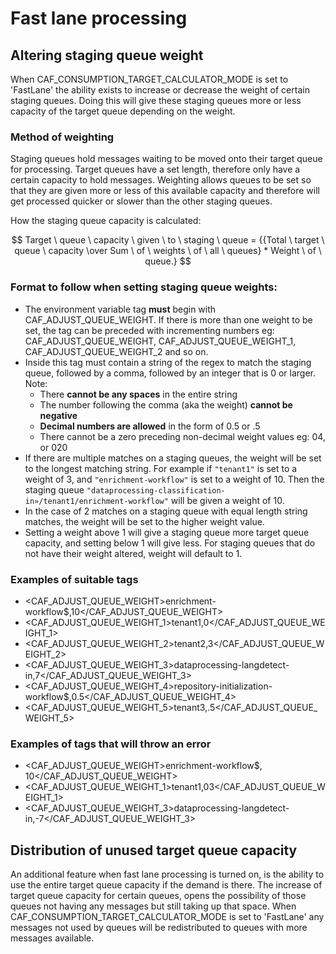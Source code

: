 # Fast lane processing 

## Altering staging queue weight
When CAF_CONSUMPTION_TARGET_CALCULATOR_MODE is set to 'FastLane' the ability exists to 
increase or decrease the weight of certain staging queues. Doing this will give these 
staging queues more or less capacity of the target queue depending on the weight.

### Method of weighting
Staging queues hold messages waiting to be moved onto their target queue for processing. 
Target queues have a set length, therefore only have a certain capacity to hold messages. 
Weighting allows queues to be set so that they are given more or less of this available capacity and therefore will
get processed quicker or slower than the other staging queues.

How the staging queue capacity is calculated: 

$$ Target \ queue \ capacity \ given \ to \ staging \ queue  = {{Total \ target \ queue \ capacity \over Sum \ of \ weights \ of \ all \ queues} * Weight \ of \ queue.} $$

### Format to follow when setting staging queue weights: 

* The environment variable tag **must** begin with CAF_ADJUST_QUEUE_WEIGHT. If there is more than one weight to be set, 
the tag can be preceded with incrementing numbers 
eg: CAF_ADJUST_QUEUE_WEIGHT, CAF_ADJUST_QUEUE_WEIGHT_1, CAF_ADJUST_QUEUE_WEIGHT_2 and so on. 
* Inside this tag must contain a string of the regex to match the staging queue, followed by a comma, followed
by an integer that is 0 or larger. Note:
  * There **cannot be any spaces** in the entire string 
  * The number following the comma (aka the weight) **cannot be negative**
  * **Decimal numbers are allowed** in the form of 0.5 or .5
  * There cannot be a zero preceding non-decimal weight values eg: 04, or 020
* If there are multiple matches on a staging queues, the weight will be set to the longest matching string. 
For example if `"tenant1"` is set to a weight of 3, and `"enrichment-workflow"` is set to a weight of 10. 
Then the staging queue `"dataprocessing-classification-in»/tenant1/enrichment-workflow"` will be given a weight
of 10. 
* In the case of 2 matches on a staging queue with equal length string matches, the weight will be set to the 
higher weight value. 
* Setting a weight above 1 will give a staging queue more target queue capacity, and setting below 1 will give less.
For staging queues that do not have their weight altered, weight will default to 1.

### Examples of suitable tags 
* <CAF_ADJUST_QUEUE_WEIGHT>enrichment\-workflow$,10</CAF_ADJUST_QUEUE_WEIGHT> 
* <CAF_ADJUST_QUEUE_WEIGHT_1>tenant1,0</CAF_ADJUST_QUEUE_WEIGHT_1>
* <CAF_ADJUST_QUEUE_WEIGHT_2>tenant2,3</CAF_ADJUST_QUEUE_WEIGHT_2>
* <CAF_ADJUST_QUEUE_WEIGHT_3>dataprocessing-langdetect-in,7</CAF_ADJUST_QUEUE_WEIGHT_3>
* <CAF_ADJUST_QUEUE_WEIGHT_4>repository-initialization-workflow$,0.5</CAF_ADJUST_QUEUE_WEIGHT_4>
* <CAF_ADJUST_QUEUE_WEIGHT_5>tenant3,.5</CAF_ADJUST_QUEUE_WEIGHT_5>

### Examples of tags that will throw an error
* <CAF_ADJUST_QUEUE_WEIGHT>enrichment\-workflow$, 10</CAF_ADJUST_QUEUE_WEIGHT> 
* <CAF_ADJUST_QUEUE_WEIGHT_1>tenant1,03</CAF_ADJUST_QUEUE_WEIGHT_1>
* <CAF_ADJUST_QUEUE_WEIGHT_3>dataprocessing-langdetect-in,-7</CAF_ADJUST_QUEUE_WEIGHT_3>

## Distribution of unused target queue capacity
An additional feature when fast lane processing is turned on, is the ability to use the entire target queue capacity
if the demand is there. 
The increase of target queue capacity for certain queues, opens the possibility of those queues not having 
any messages but still taking up that space. When CAF_CONSUMPTION_TARGET_CALCULATOR_MODE is set to 'FastLane' any messages
not used by queues will be redistributed to queues with more messages available.
